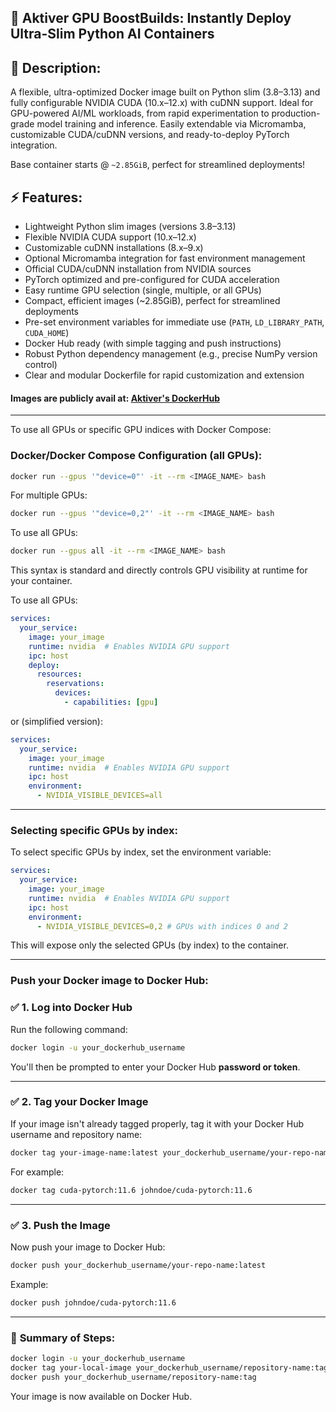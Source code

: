 ## 🐳 Aktiver GPU BoostBuilds: Instantly Deploy Ultra-Slim Python AI Containers

## 🚀 Description:

A flexible, ultra-optimized Docker image built on Python slim (3.8–3.13) and fully configurable NVIDIA CUDA (10.x–12.x) with cuDNN support. Ideal for GPU-powered AI/ML workloads, from rapid experimentation to production-grade model training and inference. Easily extendable via Micromamba, customizable CUDA/cuDNN versions, and ready-to-deploy PyTorch integration.

Base container starts @ `~2.85GiB`, perfect for streamlined deployments!

## ⚡ Features:

* Lightweight Python slim images (versions 3.8–3.13)
* Flexible NVIDIA CUDA support (10.x–12.x)
* Customizable cuDNN installations (8.x–9.x)
* Optional Micromamba integration for fast environment management
* Official CUDA/cuDNN installation from NVIDIA sources
* PyTorch optimized and pre-configured for CUDA acceleration
* Easy runtime GPU selection (single, multiple, or all GPUs)
* Compact, efficient images (\~2.85GiB), perfect for streamlined deployments
* Pre-set environment variables for immediate use (`PATH`, `LD_LIBRARY_PATH`, `CUDA_HOME`)
* Docker Hub ready (with simple tagging and push instructions)
* Robust Python dependency management (e.g., precise NumPy version control)
* Clear and modular Dockerfile for rapid customization and extension

#### Images are publicly avail at: [Aktiver's DockerHub](https://hub.docker.com/repositories/aktiver)

---

To use all GPUs or specific GPU indices with Docker Compose:

### Docker/Docker Compose Configuration (all GPUs):

```bash
docker run --gpus '"device=0"' -it --rm <IMAGE_NAME> bash
```

For multiple GPUs:

```bash
docker run --gpus '"device=0,2"' -it --rm <IMAGE_NAME> bash
```

To use all GPUs:

```bash
docker run --gpus all -it --rm <IMAGE_NAME> bash
```

This syntax is standard and directly controls GPU visibility at runtime for your container.

To use all GPUs:

```yaml
services:
  your_service:
    image: your_image
    runtime: nvidia  # Enables NVIDIA GPU support
    ipc: host
    deploy:
      resources:
        reservations:
          devices:
            - capabilities: [gpu]
```

or (simplified version):

```yaml
services:
  your_service:
    image: your_image
    runtime: nvidia  # Enables NVIDIA GPU support
    ipc: host
    environment:
      - NVIDIA_VISIBLE_DEVICES=all
```

---

### Selecting specific GPUs by index:

To select specific GPUs by index, set the environment variable:

```yaml
services:
  your_service:
    image: your_image
    runtime: nvidia  # Enables NVIDIA GPU support
    ipc: host
    environment:
      - NVIDIA_VISIBLE_DEVICES=0,2 # GPUs with indices 0 and 2
```

This will expose only the selected GPUs (by index) to the container.

----

### Push your Docker image to Docker Hub:


### ✅ **1. Log into Docker Hub**

Run the following command:

```bash
docker login -u your_dockerhub_username
```

You'll then be prompted to enter your Docker Hub **password or token**.

---

### ✅ **2. Tag your Docker Image**

If your image isn't already tagged properly, tag it with your Docker Hub username and repository name:

```bash
docker tag your-image-name:latest your_dockerhub_username/your-repo-name:latest
```

For example:

```bash
docker tag cuda-pytorch:11.6 johndoe/cuda-pytorch:11.6
```

---

### ✅ **3. Push the Image**

Now push your image to Docker Hub:

```bash
docker push your_dockerhub_username/your-repo-name:latest
```

Example:

```bash
docker push johndoe/cuda-pytorch:11.6
```

---

### 🎯 **Summary of Steps:**

```bash
docker login -u your_dockerhub_username
docker tag your-local-image your_dockerhub_username/repository-name:tag
docker push your_dockerhub_username/repository-name:tag
```

Your image is now available on Docker Hub.
